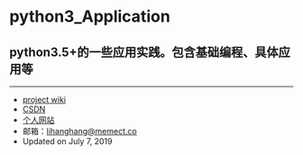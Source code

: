 # python3_Application
python3.5+的一些应用实践。包含基础编程、具体应用等
-




---  
- [project wiki](https://github.com/lihanghang/python3_Application/wiki)
- [CSDN](https://blog.csdn.net/lihangll)  
- [个人网站](https://lihanghang.top/)  
- 邮箱：lihanghang@memect.co 
- Updated on July 7, 2019 
